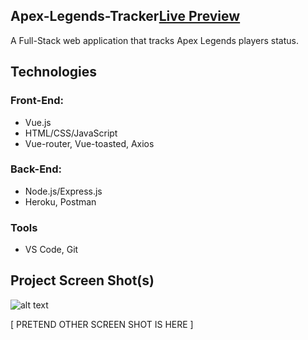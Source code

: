 ## Apex-Legends-Tracker[Live Preview](https://hidden-basin-62213.herokuapp.com)
A Full-Stack web application that tracks Apex Legends players status.

## Technologies
### Front-End:
* Vue.js
* HTML/CSS/JavaScript
* Vue-router, Vue-toasted, Axios 
### Back-End:
* Node.js/Express.js
* Heroku, Postman 
### Tools
* VS Code, Git

## Project Screen Shot(s)


![alt text](https://imgur.com/L1NVOP8.gif "Logo Title Text 1")

[ PRETEND OTHER SCREEN SHOT IS HERE ]

